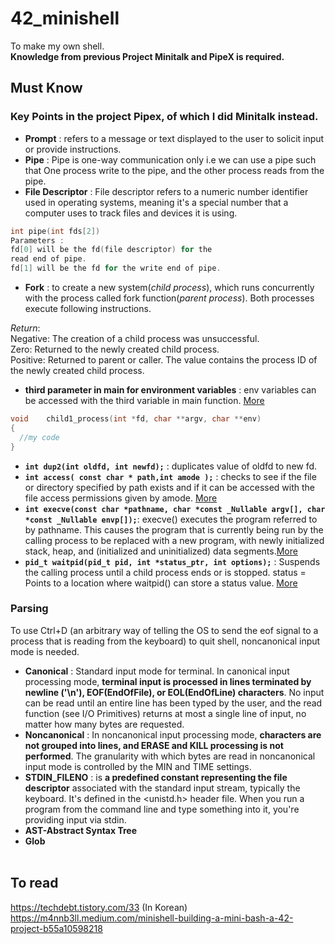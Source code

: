 # 42_minishell
 To make my own shell.<br/>
 **Knowledge from previous Project Minitalk and PipeX is required.** 
## Must Know
### Key Points in the project Pipex, of which I did Minitalk instead. 

* **Prompt** : refers to a message or text displayed to the user to solicit input or provide instructions.
* **Pipe** : Pipe is one-way communication only i.e we can use a pipe such that One process write to the pipe, and the other process reads from the pipe.
* **File Descriptor** : File descriptor refers to a numeric number identifier used in operating systems, meaning it's a special number that a computer uses to track files and devices it is using.

```c
int pipe(int fds[2])
Parameters :
fd[0] will be the fd(file descriptor) for the 
read end of pipe.
fd[1] will be the fd for the write end of pipe.
```

* **Fork** : to create a new system(*child process*), which runs concurrently with the process called fork function(*parent process*). Both processes execute following instructions.

*Return*:<br/>
Negative: The creation of a child process was unsuccessful.<br/>
Zero: Returned to the newly created child process.<br/>
Positive: Returned to parent or caller. The value contains the process ID of the newly created child process.<br/>

* **third parameter in main for environment variables** : env variables can be accessed with the third variable in main function. [More](https://stackoverflow.com/questions/10321435/is-char-envp-as-a-third-argument-to-main-portable)
```c
void	child1_process(int *fd, char **argv, char **env)
{
  //my code
}
```
* **`int dup2(int oldfd, int newfd);`** : duplicates value of oldfd to new fd.
* **`int access( const char * path,int amode );`** : checks to see if the file or directory specified by path exists and if it can be accessed with the file access permissions given by amode. [More](https://www.qnx.com/developers/docs/7.1/#com.qnx.doc.neutrino.lib_ref/topic/a/access.html)
* **`int execve(const char *pathname, char *const _Nullable argv[], char *const _Nullable envp[]);`**: execve() executes the program referred to by pathname.  This causes the program that is currently being run by the calling process to be replaced with a new program, with newly initialized stack, heap, and (initialized and uninitialized) data segments.[More](https://man7.org/linux/man-pages/man2/execve.2.html)
* **`pid_t waitpid(pid_t pid, int *status_ptr, int options);`** : Suspends the calling process until a child process ends or is stopped. status = Points to a location where waitpid() can store a status value. [More](https://www.ibm.com/docs/en/zvm/7.3?topic=descriptions-waitpid-wait-specific-child-process-end)

### Parsing
To use Ctrl+D (an arbitrary way of telling the OS to send the eof signal to a process that is reading from the keyboard) to quit shell, noncanonical input mode is needed.
* **Canonical** :
  Standard input mode for terminal. In canonical input processing mode, **terminal input is processed in lines terminated by newline ('\n'), EOF(EndOfFile), or EOL(EndOfLine) characters**. No input can be read until an entire line has been typed by the user, and the read function (see I/O Primitives) returns at most a single line of input, no matter how many bytes are requested.
* **Noncanonical** : In noncanonical input processing mode, **characters are not grouped into lines, and ERASE and KILL processing is not performed**. The granularity with which bytes are read in noncanonical input mode is controlled by the MIN and TIME settings.
* **STDIN_FILENO** : is **a predefined constant representing the file descriptor** associated with the standard input stream, typically the keyboard. It's defined in the <unistd.h> header file. When you run a program from the command line and type something into it, you're providing input via stdin.
* **AST-Abstract Syntax Tree**
* **Glob**
<br/><br/>
## To read
https://techdebt.tistory.com/33 (In Korean)</br>
https://m4nnb3ll.medium.com/minishell-building-a-mini-bash-a-42-project-b55a10598218
